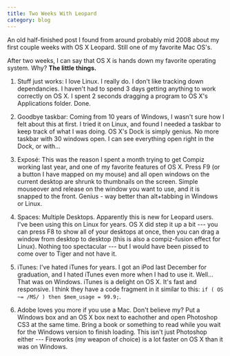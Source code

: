 ```yaml
---
title: Two Weeks With Leopard
category: blog
---
```


An old half-finished post I found from around probably mid 2008 about my first
couple weeks with OS X Leopard. Still one of my favorite Mac OS's.

After two weeks, I can say that OS X is hands down my favorite operating
system. Why? **The little things.**

1. Stuff just works: I love Linux. I really do. I don't like tracking down
   dependancies. I haven't had to spend 3 days getting anything to work
   correctly on OS X. I spent 2 seconds dragging a program to OS X's
   Applications folder. Done.

2. Goodbye taskbar: Coming from 10 years of Windows, I wasn't sure how I felt
   about this at first. I tried it on Linux, and found I needed a taskbar to
   keep track of what I was doing. OS X's Dock is simply genius. No more
   taskbar with 30 windows open. I can see everything open right in the Dock,
   or with...

3. Exposé: This was the reason I spent a month trying to get Compiz working
   last year, and one of my favorite features of OS X. Press F9 (or a button I
   have mapped on my mouse) and all open windows on the current desktop are
   shrunk to thumbnails on the screen. Simple mouseover and release on the
   window you want to use, and it is snapped to the front. Genius - way better
   than alt+tabbing in Windows or Linux.

4. Spaces: Multiple Desktops. Apparently this is new for Leopard users. I've
   been using this on Linux for years. OS X did step it up a bit --- you can
   press F8 to show all of your desktops at once, then you can drag a window
   from desktop to desktop (this is also a compiz-fusion effect for Linux).
   Nothing too spectacular --- but I would have been pissed to come over to
   Tiger and not have it.

5. iTunes: I've hated iTunes for years. I got an iPod last December for
   graduation, and I hated iTunes even more when I had to use it. Well... That
   was on Windows. iTunes is a delight on OS X. It's fast and responsive. I
   think they have a code fragment in it similar to this: `if ( OS ~= /MS/ )
   then $mem_usage = 99.9;`.

6. Adobe loves you more if you use a Mac. Don't believe my? Put a Windows
   box and an OS X box next to eachother and open Photoshop CS3 at the same
   time. Bring a book or something to read while you wait for the Windows
   version to finish loading. This isn't just Photoshop either --- Fireworks
   (my weapon of choice) is a lot faster on OS X than it was on Windows.
